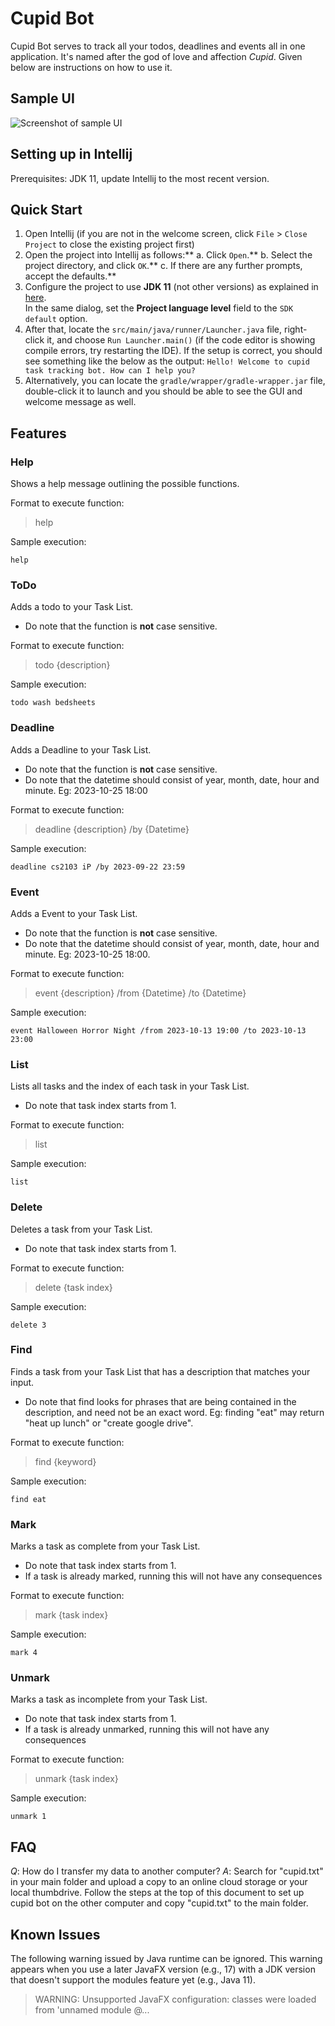 # Cupid Bot

Cupid Bot serves to track all your todos, deadlines and events all in one application. It's named after the god of love and affection _Cupid_. Given below are instructions on how to use it.

## Sample UI

![Screenshot of sample UI](https://github.com/nicrandomlee/ip/blob/master/docs/Ui.png?raw=true)

## Setting up in Intellij

Prerequisites: JDK 11, update Intellij to the most recent version.

## Quick Start

1. Open Intellij (if you are not in the welcome screen, click `File` > `Close Project` to close the existing project first)
2. Open the project into Intellij as follows:**
   a. Click `Open`.**
   b. Select the project directory, and click `OK`.**
   c. If there are any further prompts, accept the defaults.**
3. Configure the project to use **JDK 11** (not other versions) as explained in [here](https://www.jetbrains.com/help/idea/sdk.html#set-up-jdk).<br>
   In the same dialog, set the **Project language level** field to the `SDK default` option.
4. After that, locate the `src/main/java/runner/Launcher.java` file, right-click it, and choose `Run Launcher.main()` (if the code editor is showing compile errors, try restarting the IDE). If the setup is correct, you should see something like the below as the output:
   `Hello! Welcome to cupid task tracking bot. How can I help you?`
5. Alternatively, you can locate the `gradle/wrapper/gradle-wrapper.jar` file, double-click it to launch and you should be able to see the GUI and welcome message as well.

## Features

### Help

Shows a help message outlining the possible functions.

Format to execute function:

> help

Sample execution:

```
help
```

### ToDo

Adds a todo to your Task List.

- Do note that the function is **not** case sensitive.

Format to execute function:

> todo {description}

Sample execution:

```
todo wash bedsheets
```

### Deadline

Adds a Deadline to your Task List.

- Do note that the function is **not** case sensitive.
- Do note that the datetime should consist of year, month, date, hour and minute. Eg: 2023-10-25 18:00

Format to execute function:

> deadline {description} /by {Datetime}

Sample execution:

```
deadline cs2103 iP /by 2023-09-22 23:59
```

### Event

Adds a Event to your Task List.

- Do note that the function is **not** case sensitive.
- Do note that the datetime should consist of year, month, date, hour and minute. Eg: 2023-10-25 18:00.

Format to execute function:

> event {description} /from {Datetime} /to {Datetime}

Sample execution:

```
event Halloween Horror Night /from 2023-10-13 19:00 /to 2023-10-13 23:00
```

### List

Lists all tasks and the index of each task in your Task List.

- Do note that task index starts from 1.

Format to execute function:

> list

Sample execution:

```
list
```

### Delete

Deletes a task from your Task List.

- Do note that task index starts from 1.

Format to execute function:

> delete {task index}

Sample execution:

```
delete 3
```

### Find

Finds a task from your Task List that has a description that matches your input.

- Do note that find looks for phrases that are being contained in the description, and need not be an exact word. Eg: finding "eat" may return "heat up lunch" or "create google drive".

Format to execute function:

> find {keyword}

Sample execution:

```
find eat
```

### Mark

Marks a task as complete from your Task List.

- Do note that task index starts from 1.
- If a task is already marked, running this will not have any consequences

Format to execute function:

> mark {task index}

Sample execution:

```
mark 4
```

### Unmark

Marks a task as incomplete from your Task List.

- Do note that task index starts from 1.
- If a task is already unmarked, running this will not have any consequences

Format to execute function:

> unmark {task index}

Sample execution:

```
unmark 1
```

## FAQ

_Q_: How do I transfer my data to another computer?
_A_: Search for "cupid.txt" in your main folder and upload a copy to an online cloud storage or your local thumbdrive. Follow the steps at the top of this document to set up cupid bot on the other computer and copy "cupid.txt" to the main folder.

## Known Issues

The following warning issued by Java runtime can be ignored. This warning appears when you use a later JavaFX version (e.g., 17) with a JDK version that doesn't support the modules feature yet (e.g., Java 11).

> WARNING: Unsupported JavaFX configuration: classes were loaded from 'unnamed module @...
